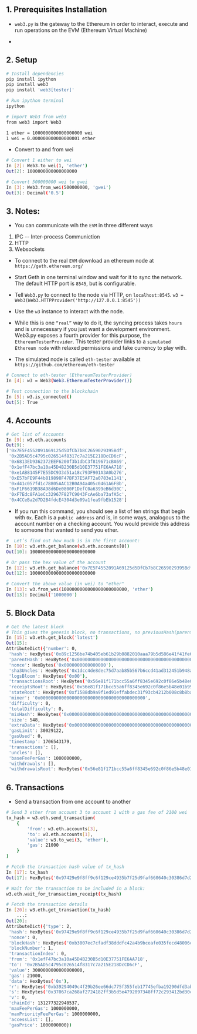 
## 1. Prerequisites Installation

- `web3.py` is the gateway to the Ethereum in order to interact, execute and run operations on the EVM
(Ethereum Virtual Machine)

- 


## 2. Setup
```sh
# Install dependencies
pip install ipython
pip install web3
pip install 'web3[tester]'

# Run ipython terminal
ipython

# import Web3 from web3
from web3 import Web3
```

```sh
1 ether = 1000000000000000000 wei
1 wei = 0.000000000000000001 ether
```
- Convert to and from wei
```sh
# Convert 1 either to wei
In [2]: Web3.to_wei(1, 'ether')
Out[2]: 1000000000000000000

# Convert 500000000 wei to gwei
In [3]: Web3.from_wei(500000000, 'gwei')
Out[3]: Decimal('0.5')
```

## 3. Notes:
- You can communicate wih the `EVM` in three different ways
1. IPC -- Inter-process Communiction
2. HTTP
3. Websockets

- To connect to the real `EVM` download an ethereum node at `https://geth.ethereum.org/`

- Start Geth in one terminal window and wait for it to sync the network. The default HTTP port is `8545`, but is configurable.

- Tell `Web3.py` to connect to the node via HTTP, on `localhost:8545`. `w3 = Web3(Web3.HTTPProvider('http://127.0.0.1:8545'))`

- Use the `w3` instance to interact with the node.

- While this is one `“real”` way to do it, the syncing process takes `hours` and is unnecessary if you just want a development environment. Web3.py exposes a fourth provider for this purpose, the `EthereumTesterProvider`. This tester provider links to a `simulated Ethereum node` with relaxed permissions and fake currency to play with.

- The simulated node is called `eth-tester` available at `https://github.com/ethereum/eth-tester`

```sh
# Connect to eth-tester (EthereumTesterProvider)
In [4]: w3 = Web3(Web3.EthereumTesterProvider())

# Test connection to the blockchain
In [5]: w3.is_connected()
Out[5]: True
```

## 4. Accounts
```sh
# Get list of Accounts
In [9]: w3.eth.accounts
Out[9]: 
['0x7E5F4552091A69125d5DfCb7b8C2659029395Bdf',
 '0x2B5AD5c4795c026514f8317c7a215E218DcCD6cF',
 '0x6813Eb9362372EEF6200f3b1dbC3f819671cBA69',
 '0x1efF47bc3a10a45D4B230B5d10E37751FE6AA718',
 '0xe1AB8145F7E55DC933d51a18c793F901A3A0b276',
 '0xE57bFE9F44b819898F47BF37E5AF72a0783e1141',
 '0xd41c057fd1c78805AAC12B0A94a405c0461A6FBb',
 '0xF1F6619B38A98d6De0800F1DefC0a6399eB6d30C',
 '0xF7Edc8FA1eCc32967F827C9043FcAe6ba73afA5c',
 '0x4CCeBa2d7D2B4fdcE4304d3e09a1fea9fbEb1528']
```

- If you run this command, you should see a list of ten strings that begin with `0x`. Each is a `public address` and is, in some ways, analogous to the account number on a checking account. You would provide this address to someone that wanted to send you ether.

```sh
#  Let’s find out how much is in the first account:
In [10]: w3.eth.get_balance(w3.eth.accounts[0])
Out[10]: 1000000000000000000000000

# Or pass the hex value of the account
In [12]: w3.eth.get_balance('0x7E5F4552091A69125d5DfCb7b8C2659029395Bdf')
Out[12]: 1000000000000000000000000

# Convert the above value (in wei) to "ether" 
In [13]: w3.from_wei(1000000000000000000000000, 'ether')
Out[13]: Decimal('1000000')
```

## 5. Block Data
```sh
# Get the latest block
# This gives the genesis block, no transactions, no previousHash(parentHash)
In [15]: w3.eth.get_block('latest')
Out[15]: 
AttributeDict({'number': 0,
 'hash': HexBytes('0x89c1256be74b405eb61b29b0882010aaa79b5d586e41f41fe6fc442b255152fb'),
 'parentHash': HexBytes('0x0000000000000000000000000000000000000000000000000000000000000000'),
 'nonce': HexBytes('0x0000000000000000'),
 'sha3Uncles': HexBytes('0x1dcc4de8dec75d7aab85b567b6ccd41ad312451b948a7413f0a142fd40d49347'),
 'logsBloom': HexBytes('0x00'),
 'transactionsRoot': HexBytes('0x56e81f171bcc55a6ff8345e692c0f86e5b48e01b996cadc001622fb5e363b421'),
 'receiptsRoot': HexBytes('0x56e81f171bcc55a6ff8345e692c0f86e5b48e01b996cadc001622fb5e363b421'),
 'stateRoot': HexBytes('0xf1588db9a9f1ed91effabdec31f93cb4212b008c8b8ba047fd55fabebf6fd727'),
 'miner': '0x0000000000000000000000000000000000000000',
 'difficulty': 0,
 'totalDifficulty': 0,
 'mixHash': HexBytes('0x0000000000000000000000000000000000000000000000000000000000000000'),
 'size': 548,
 'extraData': HexBytes('0x0000000000000000000000000000000000000000000000000000000000000000'),
 'gasLimit': 30029122,
 'gasUsed': 0,
 'timestamp': 1706543179,
 'transactions': [],
 'uncles': [],
 'baseFeePerGas': 1000000000,
 'withdrawals': [],
 'withdrawalsRoot': HexBytes('0x56e81f171bcc55a6ff8345e692c0f86e5b48e01b996cadc001622fb5e363b421')})
```

## 6. Transactions
- Send a transaction from one account to another

```sh
# Send 3 ether from account 3 to account 1 with a gas fee of 2100 wei
tx_hash = w3.eth.send_transaction(
    {
        'from': w3.eth.accounts[3],
        'to': w3.eth.accounts[1],
        'value': w3.to_wei(3, 'ether'),
        'gas': 21000
    }
)

# Fetch the transaction hash value of tx_hash
In [17]: tx_hash
Out[17]: HexBytes('0x97429e9f8ff9c6f129ce4935b7f25d9faf660640c30386d7d28ddb49c6d3a20e')

# Wait for the transaction to be included in a block: 
w3.eth.wait_for_transaction_receipt(tx_hash)

# Fetch the transaction details
In [20]: w3.eth.get_transaction(tx_hash)
    ...: 
Out[20]: 
AttributeDict({'type': 2,
 'hash': HexBytes('0x97429e9f8ff9c6f129ce4935b7f25d9faf660640c30386d7d28ddb49c6d3a20e'),
 'nonce': 0,
 'blockHash': HexBytes('0xb3007ec7cfadf38dddfc42a4b9bceafe035fecd48006c6e8e109674cffc07c0d'),
 'blockNumber': 1,
 'transactionIndex': 0,
 'from': '0x1efF47bc3a10a45D4B230B5d10E37751FE6AA718',
 'to': '0x2B5AD5c4795c026514f8317c7a215E218DcCD6cF',
 'value': 3000000000000000000,
 'gas': 21000,
 'data': HexBytes('0x'),
 'r': HexBytes('0xb39294049c4f29b26ee66dc775f355feb17745efba19290dfd3ab9cd9fe9e4b7'),
 's': HexBytes('0x37067ca268af2724182ff3b5d5e4792097348ff72c293412bd30c5cad7f5d57e'),
 'v': 0,
 'chainId': 131277322940537,
 'maxFeePerGas': 1000000000,
 'maxPriorityFeePerGas': 1000000000,
 'accessList': [],
 'gasPrice': 1000000000})
```